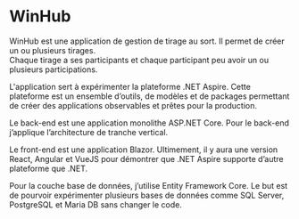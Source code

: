 # WinHub

WinHub est une application de gestion de tirage au sort.  Il permet de créer un ou plusieurs tirages.  
Chaque tirage a ses participants et chaque participant peu avoir un ou plusieurs participations.

L'application sert à expérimenter la plateforme .NET Aspire.   Cette plateforme est un ensemble d’outils, 
de modèles et de packages permettant de créer des applications observables et prêtes pour la production.

Le back-end est une application monolithe ASP.NET Core.  Pour le back-end j’applique l’architecture de tranche vertical.

Le front-end est une application Blazor.  Ultimement, il y aura une version React, Angular et VueJS 
pour démontrer que .NET Aspire supporte d’autre plateforme que .NET.

Pour la couche base de données, j’utilise Entity Framework Core.  Le but est de pourvoir expérimenter 
plusieurs bases de données comme SQL Server, PostgreSQL et Maria DB sans changer le code.  
